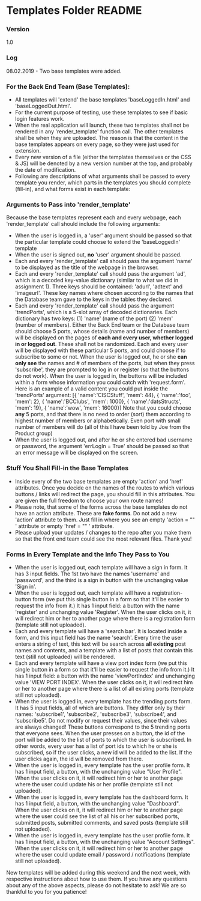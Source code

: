 # Templates Folder README
### Version
1.0
### Log
08.02.2019 - Two base templates were added.
### For the Back End Team (Base Templates):
 - All templates will 'extend' the base templates 'baseLoggedIn.html' and 'baseLoggedOut.html'.
 - For the current purpose of testing, use these templates to see if basic login features work.
 - When the real application will launch, these two templates shall not be rendered in any 'render_template' function call. The other templates shall be when they are uploaded. The reason is that the content in the base templates appears on every page, so they were just used for extension.
 - Every new version of a file (either the templates themselves or the CSS & JS) will be denoted by a new version number at the top, and probably the date of modification.
 - Following are descriptions of what arguments shall be passed to every template you render, which parts in the templates you should complete (fill-in), and what forms exist in each template:
 
### Arguments to Pass into 'render_template'

Because the base templates represent each and every webpage, each 'render_template' call should include the following arguments:
- When the user is logged in, a 'user' argument should be passed so that the particular template could choose to extend the 'baseLoggedIn' template
- When the user is signed out, **no** 'user' argument should be passed.
- Each and every 'render_template' call should pass the argument 'name' to be displayed as the title of the webpage in the browser.
- Each and every 'render_template' call should pass the argument 'ad', which is a decoded key-value dictionary (similar to what we did in assignment 1). Three keys should be contained: 'adurl', 'adtext' and 'imageurl'. These key names where chosen according to the names that the Database team gave to the keys in the tables they declared.
- Each and every 'render_template' call should pass the argument 'trendPorts', which is a 5-slot array of decoded dictionaries. Each dictionary has two keys: (1) 'name' (name of the port) (2) 'mem' (number of members). Either the Back End team or the Database team should choose 5 ports, whose details (name and number of members) will be displayed on the pages of **each and every user, whether logged in or logged out**. These shall not be randomized. Each and every user will be displayed with these particular 5 ports, and could choose if to subscribe to some or not. When the user is logged out, he or she **can only see** the names and # of members of the ports, but when they press 'subscribe', they are prompted to log in or register (so that the buttons do not work). When the user is logged in, the buttons will be included within a form whose information you could catch with 'request.form'. Here is an example of a valid content you could put inside the 'trendPorts' argument: 
[{ 'name':'CISCStuff', 'mem': 44}, { 'name':'foo', 'mem': 2}, { 'name':'BCClubs', 'mem': 1000}, { 'name':'datsStructs', 'mem': 19}, { 'name':'wow', 'mem': 16000}]
Note that you could choose **any** 5 ports, and that there is no need to order (sort) them according to highest number of members or alphabetically. Even port with small number of members will do (all of this I have been told by Joe from the Product group)
- When the user is logged out, and after he or she entered bad username or password, the argument 'errLogIn = True' should be passed so that an error message will be displayed on the screen.

### Stuff You Shall Fill-in the Base Templates
- Inside every of the two base templates are empty 'action' and 'href' attributes. Once you decide on the names of the routes to which various buttons / links will redirect the page, you should fill in this attributes. You are given the full freedom to choose your own route names! 
- Please note, that some of the forms across the base templates do not have an action attribute. These are **fake forms**. Do not add a new 'action' attribute to them. Just fill in where you see an empty 'action = "" ' attribute or empty 'href = "" ' attribute.
- Please upload your updates / changes to the repo after you make them so that the front end team could see the most relevant files. Thank you!

### Forms in Every Template and the Info They Pass to You
- When the user is logged out, each template will have a sign in form. It has 3 input fields. The 1st two have the names 'username' and 'password', and the third is a sign in button with the unchanging value 'Sign in'.
- When the user is logged out, each template will have a registration-button form (we put this single button in a form so that it'll be easier to request the info from it.) It has 1 input field: a button with the name 'register' and unchanging value 'Register'. When the user clicks on it, it will redirect him or her to another page where there is a registration form (template still not uploaded).
- Each and every template will have a 'search bar'. It is located inside a form, and this input field has the name 'search'. Every time the user enters a string of text, this text will be search across **all existing** post names and contents, and a template with a list of posts that contain this text (still not uploaded) will be rendered.
- Each and every template will have a view port index form (we put this single button in a form so that it'll be easier to request the info from it.) It has 1 input field: a button with the name 'viewPortIndex' and unchanging value 'VIEW PORT INDEX'. When the user clicks on it, it will redirect him or her to another page where there is a list of all existing ports (template still not uploaded).
- When the user is logged in, every template has the trending ports form. It has 5 input fields, all of which are buttons. They differ only by their names: 'subscribe1', 'subscribe2', 'subscribe3', 'subscribe4', and 'subscribe5'. Do not modify or request their values, since their values are always changed! These buttons correspond to the 5 trending ports that everyone sees. When the user presses on a button, the id of the port will be added to the list of ports to which the user is subscribed. In other words, every user has a list of port ids to which he or she is subscribed, so if the user clicks, a new id will be added to the list. If the user clicks again, the id will be removed from there.
- When the user is logged in, every template has the user profile form. It has 1 input field, a button, with the unchanging value "User Profile". When the user clicks on it, it will redirect him or her to another page where the user could update his or her profile (template still not uploaded).
- When the user is logged in, every template has the dashboard form. It has 1 input field, a button, with the unchanging value "Dashboard". When the user clicks on it, it will redirect him or her to another page where the user could see the list of all his or her subscribed ports, submitted posts, submitted comments, and saved posts (template still not uploaded).
- When the user is logged in, every template has the user profile form. It has 1 input field, a button, with the unchanging value "Account Settings". When the user clicks on it, it will redirect him or her to another page where the user could update email / password / notifications (template still not uploaded).

New templates will be added during this weekend and the next week, with respective instructions about how to use them. If you have any questions about any of the above aspects, please do not hesitate to ask!
We are so thankful to you for you patience!
